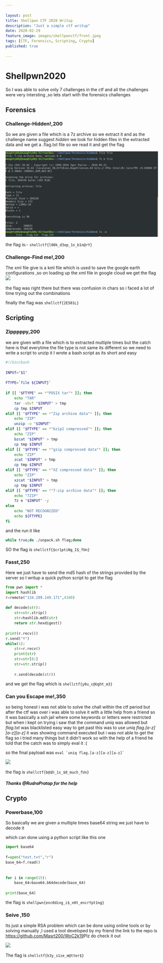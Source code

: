 ```yaml
---

layout: post
title: Shellpwn CTF 2020 Writup
description: "Just a simple ctf writup"
date: 2020-02-29
feature_image: images/shellpwnctf/front.jpeg
tags: [CTF, Forensics, Scripting, Crypto]
published: true

---
```

<!--more-->
#                            Shellpwn2020


So I was able to solve only 7 challenges in the ctf and all the challenges were very intersting ,so lets start with the forensics challenges


## Forensics
### Challenge-Hidden!,200 

So we are given a file which is a 7z archive so we extract it and as the challenge name suggest *hidden* we look for hidden files in the extracted data and we get a .flag.txt file so we read it and get the flag

![](images/shellpwnctf/1.png)

the flag is:-
```shellctf{l00k_d3ep_1n_b1n@rY} ```


### Challenge-Find me!,200

The xml file give is a kml file which is used to save the google earth configurations ,so on loading up the xml file in google cloud we get the flag
![](images/shellpwnctf/2.png)

the flag was right there but there was confusion in chars so i faced a lot of time trying out the combinations 

finally the flag was
```shellctf{2E501L} ```

## Scripting

### Zipppppy,200
we are given with a file which is to extracted multiple times but the catch here is that everytime the file type is not same its different so we need to write a script to unzip it 
I wrote a bash script as its short and easy
```bash
#!/bin/bash

INPUT="$1"

FTYPE=`file ${INPUT}`

if [[ "$FTYPE" == *"POSIX tar"* ]]; then
    echo "TAR"
    tar -xOvf "$INPUT" > tmp
    cp tmp $INPUT
elif [[ "$FTYPE" == *"Zip archive data"* ]]; then
    echo "ZIP"
    unzip -o "$INPUT"
elif [[ "$FTYPE" == *"bzip2 compressed"* ]]; then
    echo "ZIP"
    bzcat "$INPUT" > tmp
    cp tmp $INPUT
elif [[ "$FTYPE" == *"gzip compressed data"* ]]; then
    echo "ZIP"
    zcat "$INPUT" > tmp
    cp tmp $INPUT
elif [[ "$FTYPE" == *"XZ compressed data"* ]]; then
    echo "ZIP"
    xzcat "$INPUT" > tmp
    cp tmp $INPUT
elif [[ "$FTYPE" == *"7-zip archive data"* ]]; then
    echo "7ZIP"
    7z e "$INPUT" -y 
else
    echo "NOT RECOGNIZED"
    echo ${FTYPE}
fi
```
and the run it like 

```bash
while true;do ./unpack.sh flag;done
```
SO the flag is 
```shellctf{$cr1ptiNg_I$_fUn} ```

### Fasst,250

Here we just have to send the md5 hash of the strings provided by the server so I writup a quick python script to get the flag 

```python 
from pwn import *
import hashlib
r=remote("134.209.149.171",4100)

def decode(str):
	str=str.strip()
	str=hashlib.md5(str)
	return str.hexdigest()

print(r.recv())
r.send("Y")
while(1):		
	str=r.recv()
	print(str)
	str=str[8:]
	str=str.strip()

	r.send(decode(str))

```

and we get the flag which is 
```shellctf{y0u_c@Ught_m3} ```


### Can you Escape me!,350

so being honest i was not able to solve the chall within the ctf period but after the ctf was over i was able to solve it with a little help from a friend so it was basically a ssh jail where some keywords or letters were restricted but when i kept on trying i saw that the command *uniq* was allowed but *flag.txt* was blacklisted 
easy way to get past this was to use *uniq flag.[a-z][a-z][a-z]*
it was showing command executed but i was not able to get the flag so i tried many things but it didn't work so with the help of a friend he told that the catch was to simply eval it :(

so the final payload was
``` eval `uniq flag.[a-z][a-z][a-z]` ```

![](images/shellpwnctf/3.png)

the flag is 
```shellctf{b@$h_1s_$0_much_fUn} ```

##### Thanks @RudraPratap for the help

## Crypto 

### Powerbase,100

So basically we are given a multiple times base64 string we just have to decode it 

which can done using a python script like this one
```python
import base64

f=open("text.txt","r")
base_64=f.read()


for i in range(15):
	base_64=base64.b64decode(base_64)

print(base_64)
```

the flag is 
```shellpwn{enc0ding_i$_n0t_encrYpt1ng} ```


### Seive ,150

Its just a simple RSA problem which can be done using online tools or by solving manually ,I used a tool developed by my friend 
the link to the repo is <https://github.com/Masrt200/WoC2k19>Plz do check it out 

![](images/shellpwnctf/4.png)

The flag is 
```shellctf{k3y_s1ze_m@tter$} ```